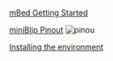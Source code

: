 [mBed Getting Started](https://docs.mbed.com/docs/getting-started-mbed-os/en/latest/)

[miniBlip Pinout](http://www.pighixxx.com/test/2015/11/miniblip-pinout/)
![pinou](http://www.pighixxx.com/test/wp-content/uploads/2015/11/miniblip_pinout.png)

[Installing the environment](http://yottadocs.mbed.com/#installing)
